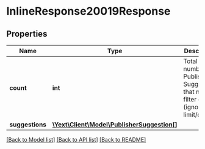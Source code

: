 # InlineResponse20019Response

## Properties
Name | Type | Description | Notes
------------ | ------------- | ------------- | -------------
**count** | **int** | Total number of Publisher Suggestions that meet filter criteria (ignores limit/offset) | [optional] 
**suggestions** | [**\Yext\Client\Model\PublisherSuggestion[]**](PublisherSuggestion.md) |  | [optional] 

[[Back to Model list]](../README.md#documentation-for-models) [[Back to API list]](../README.md#documentation-for-api-endpoints) [[Back to README]](../README.md)


